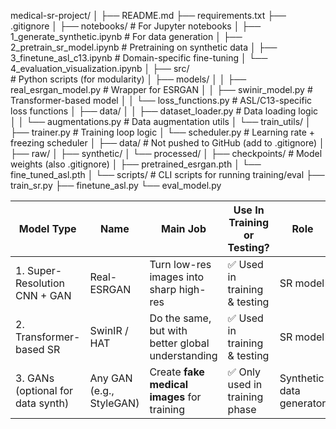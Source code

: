 medical-sr-project/
│
├── README.md
├── requirements.txt
├── .gitignore
│
├── notebooks/                      # For Jupyter notebooks
│   ├── 1_generate_synthetic.ipynb     # For data generation
│   ├── 2_pretrain_sr_model.ipynb      # Pretraining on synthetic data
│   ├── 3_finetune_asl_c13.ipynb       # Domain-specific fine-tuning
│   └── 4_evaluation_visualization.ipynb
│
├── src/              
             # Python scripts (for modularity)
│   ├── models/
│   │   ├── real_esrgan_model.py       # Wrapper for ESRGAN
│   │   ├── swinir_model.py            # Transformer-based model
│   │   └── loss_functions.py          # ASL/C13-specific loss functions
│   ├── data/
│   │   ├── dataset_loader.py          # Data loading logic
│   │   └── augmentations.py           # Data augmentation utils
│   └── train_utils/
│       ├── trainer.py                # Training loop logic
│       └── scheduler.py             # Learning rate + freezing scheduler
│
├── data/                         # Not pushed to GitHub (add to .gitignore)
│   ├── raw/
│   ├── synthetic/
│   └── processed/
│
├── checkpoints/                 # Model weights (also .gitignore)
│   ├── pretrained_esrgan.pth
│   └── fine_tuned_asl.pth
│
└── scripts/                     # CLI scripts for running training/eval
    ├── train_sr.py
    ├── finetune_asl.py
    └── eval_model.py


| Model Type                        | Name                     | Main Job                                          | Use In Training or Testing?   | Role                     |
| --------------------------------- | ------------------------ | ------------------------------------------------- | ----------------------------- | ------------------------ |
| 1. Super-Resolution CNN + GAN     | Real-ESRGAN              | Turn low-res images into sharp high-res           | ✅ Used in training & testing  | SR model                 |
| 2. Transformer-based SR           | SwinIR / HAT             | Do the same, but with better global understanding | ✅ Used in training & testing  | SR model                 |
| 3. GANs (optional for data synth) | Any GAN (e.g., StyleGAN) | Create **fake medical images** for training       | ✅ Only used in training phase | Synthetic data generator |

